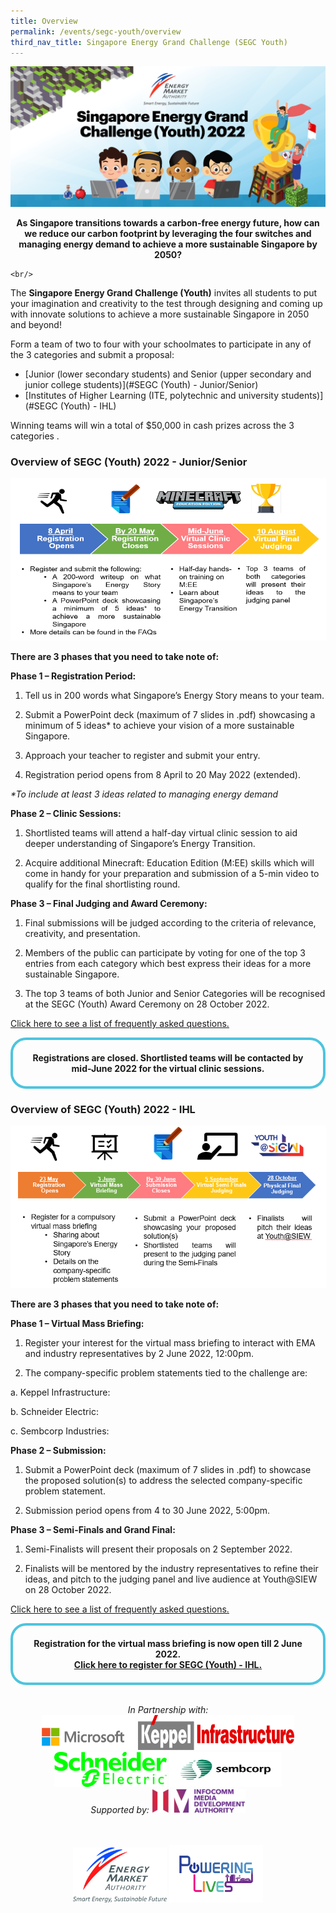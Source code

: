 ```yaml
---
title: Overview
permalink: /events/segc-youth/overview
third_nav_title: Singapore Energy Grand Challenge (SEGC Youth)
---
```

![Singapore Energy Grand Challenge (Youth) 2022](/images/events/segc/EMA-SingaporeEnergyGrandChallenge-Banner2022v2.png)
<p style="text-align: center; font-weight: bold;">
    As Singapore transitions towards a carbon-free energy future, how can we reduce our carbon footprint by leveraging the four switches and managing energy demand to achieve a more sustainable Singapore by 2050?
    
    <br/>
</p>

 
The **Singapore Energy Grand Challenge (Youth)** invites all students to put your imagination and creativity to the test through designing and coming up  with innovate solutions to achieve a more sustainable Singapore in 2050 and beyond!

Form a team of two to four with your schoolmates to participate in any of the 3 categories and submit a proposal:

* [Junior (lower secondary students) and Senior (upper secondary and junior college students)](#SEGC (Youth) - Junior/Senior)
* [Institutes of Higher Learning (ITE, polytechnic and university students)](#SEGC (Youth) - IHL)

Winning teams will win a total of $50,000 in cash prizes across the 3 categories .

<a id="SEGC (Youth) - Junior/Senior" href=""></a>
### Overview of SEGC (Youth) 2022 - Junior/Senior

<img alt="Overview, 8 April Registration Opens, by 20 May Submission, Mid June Virtual Clinic Sessions, End Oct Award Ceremony" style="width: 505px; height: 260px; max-width: 505px;" src="/images/events/segc/SEGC%202022%20JR_SR%20Overview_v4.PNG" />  


**There are 3 phases that you need to take note of:**  

**Phase 1 – Registration Period:**  

1. Tell us in 200 words what Singapore’s Energy Story means to your team.

2. Submit a PowerPoint deck (maximum of 7 slides in .pdf) showcasing a minimum of 5 ideas* to achieve your vision of a more sustainable Singapore.

3. Approach your teacher to register and submit your entry.

4. Registration period opens from 8 April to 20 May 2022 (extended).

_*To include at least 3 ideas related to managing energy demand_

**Phase 2 – Clinic Sessions:**  

1. Shortlisted teams will attend a half-day virtual clinic session to aid deeper understanding of Singapore’s Energy Transition.

2. Acquire additional Minecraft: Education Edition (M:EE) skills which will come in handy for your preparation and submission of a 5-min video to qualify for the final shortlisting round.

**Phase 3 – Final Judging and Award Ceremony:**  

1. Final submissions will be judged according to the criteria of relevance, creativity, and presentation. 

2. Members of the public can participate by voting for one of the top 3 entries from each category which best express their ideas for a more sustainable Singapore. 

3. The top 3 teams of both Junior and Senior Categories will be recognised at the SEGC (Youth) Award Ceremony on 28 October 2022.

<a href="/files/events/segc-youth/overview/Singapore%20Energy%20Grand%20Challenge%20(Junior%20and%20Senior)%202022%20FAQsv4.pdf" target="_blank">Click here to see a list of frequently asked questions.</a>

<div style="margin:auto; border: 4px solid; border-radius: 25px; padding: 20px 20px; border-color:#4EC4DD ">    
    <div style="text-align:center;">        
        <strong>
            Registrations are closed. Shortlisted teams will be contacted by mid-June 2022 for the virtual clinic sessions.
        </strong>
        <br>
    </div>
</div>  

<a id="SEGC (Youth) - IHL" href=""></a>
### Overview of SEGC (Youth) 2022 - IHL

<img alt="Overview for SEGC (Youth) 2022 IHL" style="width: 505px; height: 260px; max-width: 505px;" src="/images/events/segc/SEGC 2022 IHL Overview.PNG" />  


**There are 3 phases that you need to take note of:**  

**Phase 1 – Virtual Mass Briefing:**  

1. Register your interest for the virtual mass briefing to interact with EMA and industry representatives by 2 June 2022, 12:00pm.

2. The company-specific problem statements tied to the challenge are:

a. Keppel Infrastructure:

b. Schneider Electric:

c. Sembcorp Industries:

**Phase 2 – Submission:**  

1. Submit a PowerPoint deck (maximum of 7 slides in .pdf) to showcase the proposed solution(s) to address the selected company-specific problem statement. 

2. Submission period opens from 4 to 30 June 2022, 5:00pm.

**Phase 3 – Semi-Finals and Grand Final:**  

1. Semi-Finalists will present their proposals on 2 September 2022.

2. Finalists will be mentored by the industry representatives to refine their ideas, and pitch to the judging panel and live audience at Youth@SIEW on 28 October 2022.

<a href="/files/events/segc-youth/overview/Singapore Energy Grand Challenge (Youth) IHL 2022 FAQs.pdf" target="_blank">Click here to see a list of frequently asked questions.</a>

<div style="margin:auto; border: 4px solid; border-radius: 25px; padding: 20px 20px; border-color:#4EC4DD ">    
    <div style="text-align:center;">        
        <strong>
            Registration for the virtual mass briefing is now open till 2 June 2022. 
        <br>
            <a href="https://go.gov.sg/segc2022" target="_blank">Click here to register for SEGC (Youth) - IHL. </a>
        </strong>
        <br>
    </div>
</div>  



<p style="text-align: center;">
    <br/>
    <span style="font-style: italic;">In Partnership with:</span>
    <br/>
    <img alt="Microsoft" style="width: 150px; height: 56px; max-width: 150px;" src="/images/events/segc/microsoft-logo-png-transparent%20.png" />
    <img alt="Keppel Infrastructure" style="width: 2000px; height: 56px; max-width: 250px;" src="/images/common/partner-logos/Keppel_infra_logo.jpg" />
    <img alt="Schneider Electric" style="width: 180px;height: 56px; max-width: 180px;" src="/images/common/partner-logos/schneider_logo.jpg" />
    <img alt="Sembcorp Industries" style="width: 180px;height: 56px; max-width: 180px;" src="/images/common/partner-logos/sembcorp_logo.png" />
    <br/>
    <span style="font-style: italic;">Supported by:</span>
    <img alt="Infocomm Media Development Authority" style="width: 150px; height: 39px; max-width: 150px;" src="/images/events/segc/IMDA_Logo.jpg" />
    <br/>
    <br/>
    <br/>
    <div style="width: fit-content; margin-left: auto; margin-right: auto;">
        <img alt="Energy Market Authority" style="width: 150px; height: 88px; max-width: 150px; display: inline-block;" src="images/common/ema-logo.jpg" />
        <img alt="Powering Lives" style="width: 150px; height: 92px; max-width: 150px; display: inline-block;" src="images/common/ema-pl-logo.png" />
    </div>
</p>
